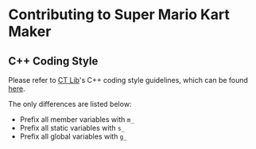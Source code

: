 # Contributing to Super Mario Kart Maker

## C++ Coding Style

Please refer to [CT Lib](https://github.com/NaraHiero/CTLib)'s C++ coding style guidelines, which
can be found [here](https://github.com/narahiero/CTLib/blob/master/Contributing.md#cpp-code-style).

The only differences are listed below:
- Prefix all member variables with `m_`
- Prefix all static variables with `s_`
- Prefix all global variables with `g_`
